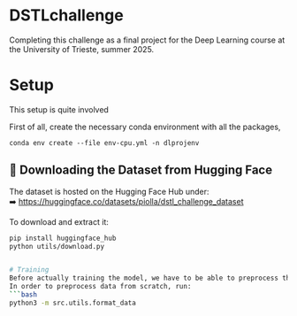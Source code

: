 # DSTLchallenge
Completing this challenge as a final project for the Deep Learning course at the University of Trieste, summer 2025.

# Setup 
This setup is quite involved

First of all, create the necessary conda environment with all the packages, 
```
conda env create --file env-cpu.yml -n dlprojenv
```

## 🔽 Downloading the Dataset from Hugging Face

The dataset is hosted on the Hugging Face Hub under:  
➡️ https://huggingface.co/datasets/piolla/dstl_challenge_dataset

To download and extract it:

```bash
pip install huggingface_hub
python utils/download.py


# Training
Before actually training the model, we have to be able to preprocess the images. We adapted [this approach](https://www.kaggle.com/code/kuklaolga/end-to-end-baseline-with-u-net-keras) to pytorch.
In order to preprocess data from scratch, run:
```bash
python3 -m src.utils.format_data
```
